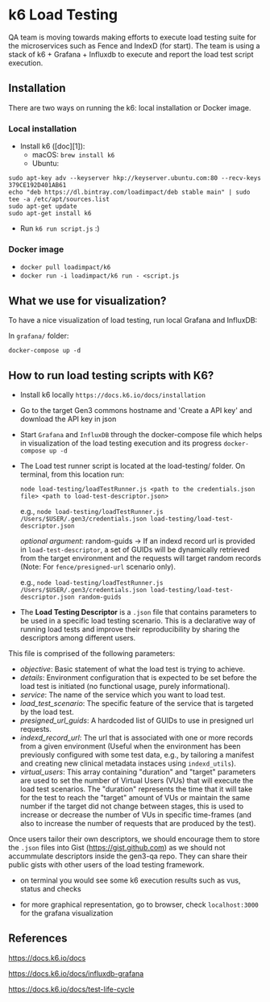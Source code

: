 # k6 Load Testing

QA team is moving towards making efforts to execute load testing suite for the microservices such as Fence and IndexD (for start). The team is using a stack of k6 + Grafana + Influxdb to execute and report the load test script execution. 

## Installation

There are two ways on running the k6: local installation or Docker image.

### Local installation

* Install k6 ([doc][1]):
    * macOS: `brew install k6`
    * Ubuntu:

```
sudo apt-key adv --keyserver hkp://keyserver.ubuntu.com:80 --recv-keys 379CE192D401AB61
echo "deb https://dl.bintray.com/loadimpact/deb stable main" | sudo tee -a /etc/apt/sources.list
sudo apt-get update
sudo apt-get install k6
```

* Run `k6 run script.js` :)

### Docker image

* `docker pull loadimpact/k6`
* `docker run -i loadimpact/k6 run - <script.js`

## What we use for visualization?

To have a nice visualization of load testing, run local Grafana and InfluxDB:

In `grafana/` folder:

```
docker-compose up -d
```

## How to run load testing scripts with K6?

* Install k6 locally `https://docs.k6.io/docs/installation`

* Go to the target Gen3 commons hostname and 'Create a API key' and download the API key in json

* Start `Grafana` and `InfluxDB` through the docker-compose file which helps in visualization of the load testing execution and its progress
    `docker-compose up -d`

* The Load test runner script is located at the load-testing/ folder.
    On terminal, from this location run:
	
	`node load-testing/loadTestRunner.js <path to the credentials.json file> <path to load-test-descriptor.json>`
	
    e.g., `node load-testing/loadTestRunner.js /Users/$USER/.gen3/credentials.json load-testing/load-test-descriptor.json`
	
	_optional argument:_ random-guids -> If an indexd record url is provided in `load-test-descriptor`, a set of GUIDs will be dynamically retrieved from the target environment and the requests will target random records (Note: For `fence/presigned-url` scenario only).
	
	e.g., `node load-testing/loadTestRunner.js /Users/$USER/.gen3/credentials.json load-testing/load-test-descriptor.json random-guids`

* The **Load Testing Descriptor** is a `.json` file that contains parameters to be used in a specific load testing scenario. This is a declarative way of running load tests and improve their reproducibility by sharing the descriptors among different users.

This file is comprised of the following parameters:
  * _objective_: Basic statement of what the load test is trying to achieve.
  * _details_: Environment configuration that is expected to be set before the load test is initiated (no functional usage, purely informational).
  * _service_: The name of the service which you want to load test.
  * _load_test_scenario_: The specific feature of the service that is targeted by the load test.
  * _presigned_url_guids_: A hardcoded list of GUIDs to use in presigned url requests.
  * _indexd_record_url_: The url that is associated with one or more records from a given environment (Useful when the environment has been previously configured with some test data, e.g., by tailoring a manifest and creating new clinical metadata instaces using `indexd_utils`).
  * _virtual_users_: This array containing "duration" and "target" parameters are used to set the number of Virtual Users (VUs) that will execute the load test scenarios. The "duration" represents the time that it will take for the test to reach the "target" amount of VUs or maintain the same number if the target did not change between stages, this is used to increase or decrease the number of VUs in specific time-frames (and also to increase the number of requests that are produced by the test).

Once users tailor their own descriptors, we should encourage them to store the `.json` files into Gist (https://gist.github.com) as we should not accummulate descriptors inside the gen3-qa repo. They can share their public gists with other users of the load testing framework.

* on terminal you would see some k6 execution results such as vus, status and checks

* for more graphical representation, go to browser, check `localhost:3000` for the grafana visualization


## References

https://docs.k6.io/docs

https://docs.k6.io/docs/influxdb-grafana

https://docs.k6.io/docs/test-life-cycle
